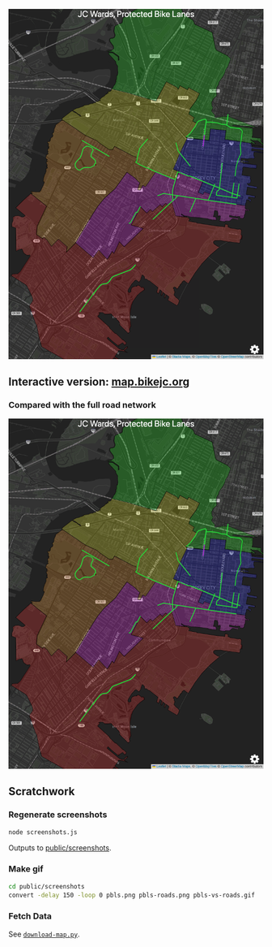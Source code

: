 [![Jersey City Protected Bike Lane + Ward Map](./public/screenshots/pbls.png)](https://map.bikejc.org)

## Interactive version: [map.bikejc.org](https://map.bikejc.org)

### Compared with the full road network <a id="pbls-vs-roads"></a>

![](public/screenshots/pbls-vs-roads.gif)

## Scratchwork

### Regenerate screenshots
```bash
node screenshots.js
```
Outputs to [public/screenshots](./public/screenshots).

### Make gif
```bash
cd public/screenshots
convert -delay 150 -loop 0 pbls.png pbls-roads.png pbls-vs-roads.gif
```

### Fetch Data
See [`download-map.py`](./download-map.py).
